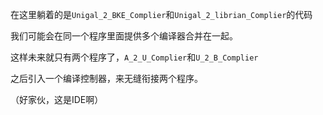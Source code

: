 在这里躺着的是```Unigal_2_BKE_Complier```和```Unigal_2_librian_Complier```的代码

我们可能会在同一个程序里面提供多个编译器合并在一起。

这样未来就只有两个程序了，```A_2_U_Complier```和```U_2_B_Complier```

之后引入一个编译控制器，来无缝衔接两个程序。

（好家伙，这是IDE啊）